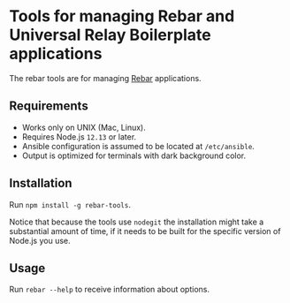 # Tools for managing Rebar and Universal Relay Boilerplate applications

The rebar tools are for managing [Rebar](https://github.com/MachineAcuity/rebar) applications.

## Requirements

* Works only on UNIX (Mac, Linux).
* Requires Node.js `12.13` or later.
* Ansible configuration is assumed to be located at `/etc/ansible`.
* Output is optimized for terminals with dark background color.

## Installation

Run `npm install -g rebar-tools`.

Notice that because the tools use `nodegit` the installation might take a substantial amount of time, if it needs to be built for the specific version of Node.js you use.

## Usage

Run `rebar --help` to receive information about options.
